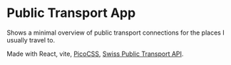 # Public Transport App

Shows a minimal overview of public transport connections for the places I usually travel to.

Made with React, vite, [PicoCSS](https://picocss.com/), [Swiss Public Transport API](https://transport.opendata.ch/).
